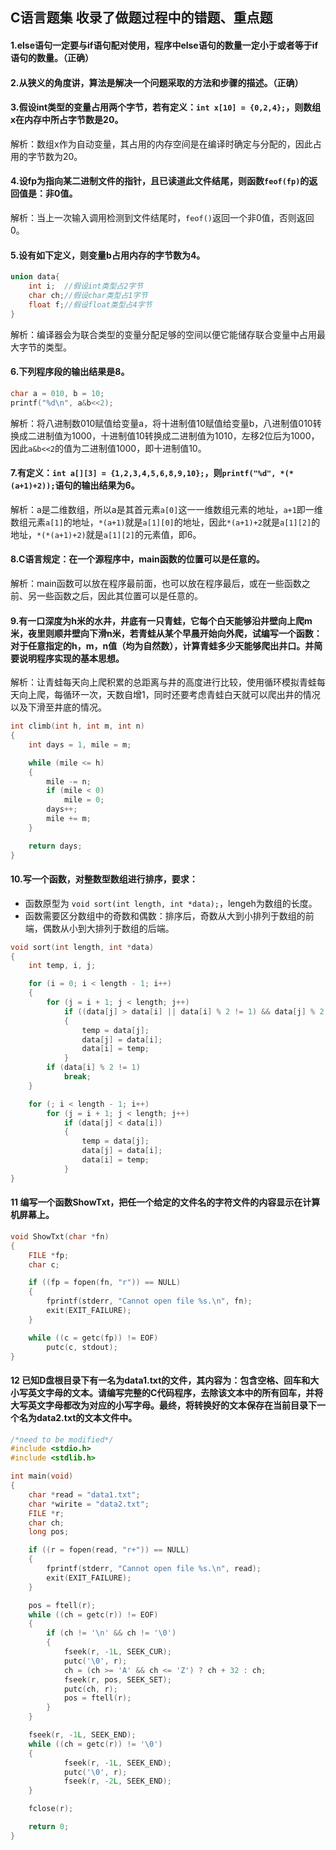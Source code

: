 ## C语言题集 收录了做题过程中的错题、重点题

#### 1.else语句一定要与if语句配对使用，程序中else语句的数量一定小于或者等于if语句的数量。（正确）

#### 2.从狭义的角度讲，算法是解决一个问题采取的方法和步骤的描述。（正确）

#### 3.假设int类型的变量占用两个字节，若有定义：`int x[10] = {0,2,4};`，则数组x在内存中所占字节数是20。
 解析：数组x作为自动变量，其占用的内存空间是在编译时确定与分配的，因此占用的字节数为20。

#### 4.设fp为指向某二进制文件的指针，且已读道此文件结尾，则函数`feof(fp)`的返回值是：非0值。
 解析：当上一次输入调用检测到文件结尾时，`feof()`返回一个非0值，否则返回0。

#### 5.设有如下定义，则变量b占用内存的字节数为4。

```c
union data{
    int i;  //假设int类型占2字节
    char ch;//假设char类型占1字节
    float f;//假设float类型占4字节
}
```
解析：编译器会为联合类型的变量分配足够的空间以便它能储存联合变量中占用最大字节的类型。

#### 6.下列程序段的输出结果是8。

```c
char a = 010, b = 10;
printf("%d\n", a&b<<2);
```
解析：将八进制数010赋值给变量a，将十进制值10赋值给变量b，八进制值010转换成二进制值为1000，十进制值10转换成二进制值为1010，左移2位后为1000，因此`a&b<<2`的值为二进制值1000，即十进制值10。

#### 7.有定义：`int a[][3] = {1,2,3,4,5,6,8,9,10};`，则`printf("%d", *(*(a+1)+2));`语句的输出结果为6。
解析：a是二维数组，所以a是其首元素`a[0]`这一一维数组元素的地址，`a+1`即一维数组元素`a[1]`的地址，`*(a+1)`就是`a[1][0]`的地址，因此`*(a+1)+2`就是`a[1][2]`的地址，`*(*(a+1)+2)`就是`a[1][2]`的元素值，即6。

#### 8.C语言规定：在一个源程序中，main函数的位置可以是任意的。
解析：main函数可以放在程序最前面，也可以放在程序最后，或在一些函数之前、另一些函数之后，因此其位置可以是任意的。

#### 9.有一口深度为h米的水井，井底有一只青蛙，它每个白天能够沿井壁向上爬m米，夜里则顺井壁向下滑n米，若青蛙从某个早晨开始向外爬，试编写一个函数：对于任意指定的h，m，n值（均为自然数），计算青蛙多少天能够爬出井口。并简要说明程序实现的基本思想。
解析：让青蛙每天向上爬积累的总距离与井的高度进行比较，使用循环模拟青蛙每天向上爬，每循环一次，天数自增1，同时还要考虑青蛙白天就可以爬出井的情况以及下滑至井底的情况。

```c
int climb(int h, int m, int n)
{
    int days = 1, mile = m;

    while (mile <= h)
    {
        mile -= n;
        if (mile < 0)
            mile = 0;
        days++;
        mile += m;
    }

    return days;
}
```

#### 10.写一个函数，对整数型数组进行排序，要求：
+ 函数原型为 `void sort(int length, int *data);`，lengeh为数组的长度。
+ 函数需要区分数组中的奇数和偶数：排序后，奇数从大到小排列于数组的前端，偶数从小到大排列于数组的后端。

```c
void sort(int length, int *data)
{
    int temp, i, j;

    for (i = 0; i < length - 1; i++)
    {
        for (j = i + 1; j < length; j++)
            if ((data[j] > data[i] || data[i] % 2 != 1) && data[j] % 2 == 1)
            {
                temp = data[j];
                data[j] = data[i];
                data[i] = temp;
            }
        if (data[i] % 2 != 1)
            break;
    }

    for (; i < length - 1; i++)
        for (j = i + 1; j < length; j++)
            if (data[j] < data[i])
            {
                temp = data[j];
                data[j] = data[i];
                data[i] = temp;
            }
}
```

#### 11 编写一个函数ShowTxt，把任一个给定的文件名的字符文件的内容显示在计算机屏幕上。

```c
void ShowTxt(char *fn)
{
    FILE *fp;
    char c;

    if ((fp = fopen(fn, "r")) == NULL)
    {
        fprintf(stderr, "Cannot open file %s.\n", fn);
        exit(EXIT_FAILURE);
    }

    while ((c = getc(fp)) != EOF)
        putc(c, stdout);
}
```

#### 12 已知D盘根目录下有一名为data1.txt的文件，其内容为：包含空格、回车和大小写英文字母的文本。请编写完整的C代码程序，去除该文本中的所有回车，并将大写英文字母都改为对应的小写字母。最终，将转换好的文本保存在当前目录下一个名为data2.txt的文本文件中。

```c
/*need to be modified*/
#include <stdio.h>
#include <stdlib.h>

int main(void)
{
    char *read = "data1.txt";
    char *wirite = "data2.txt";
    FILE *r;
    char ch;
    long pos;

    if ((r = fopen(read, "r+")) == NULL)
    {
        fprintf(stderr, "Cannot open file %s.\n", read);
        exit(EXIT_FAILURE);
    }

    pos = ftell(r);
    while ((ch = getc(r)) != EOF)
    {
        if (ch != '\n' && ch != '\0')
        {
            fseek(r, -1L, SEEK_CUR);
            putc('\0', r);
            ch = (ch >= 'A' && ch <= 'Z') ? ch + 32 : ch;
            fseek(r, pos, SEEK_SET);
            putc(ch, r);
            pos = ftell(r);
        }
    }

    fseek(r, -1L, SEEK_END);
    while ((ch = getc(r)) != '\0')
    {   
            fseek(r, -1L, SEEK_END);
            putc('\0', r);
            fseek(r, -2L, SEEK_END);
    }

    fclose(r);

    return 0;
}
```